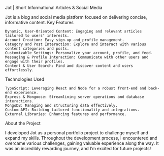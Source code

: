 Jot | Short Informational Articles & Social Media

Jot is a blog and social media platform focused on delivering concise, informative content.
Key Features

    Dynamic, User-Oriented Content: Engaging and relevant articles tailored to users' interests.
    Account Creation: Easy sign-up and profile management.
    Category and Post Interaction: Explore and interact with various content categories and posts.
    Customizable Settings: Personalize your account, profile, and feed.
    Messaging & Profile Interaction: Communicate with other users and engage with their profiles.
    Content & User Search: Find and discover content and users effortlessly.

Technologies Used

    TypeScript: Leveraging React and Node for a robust front-end and back-end experience.
    Express & Mongoose: Streamlining server operations and database interactions.
    MongoDB: Managing and structuring data effectively.
    Custom API: Building tailored functionality and integrations.
    External Libraries: Enhancing features and performance.

About the Project

I developed Jot as a personal portfolio project to challenge myself and expand my skills. Throughout the development process, I encountered and overcame various challenges, gaining valuable experience along the way. It was an incredibly rewarding journey, and I’m excited for future projects!

